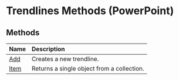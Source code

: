 
# Trendlines Methods (PowerPoint)

## Methods



|**Name**|**Description**|
|:-----|:-----|
| [Add](d7bd5d75-233f-bdc7-87a4-297b69031838.md)|Creates a new trendline.|
| [Item](ddda769f-ffc2-c03f-4087-755a5530f156.md)|Returns a single object from a collection.|
